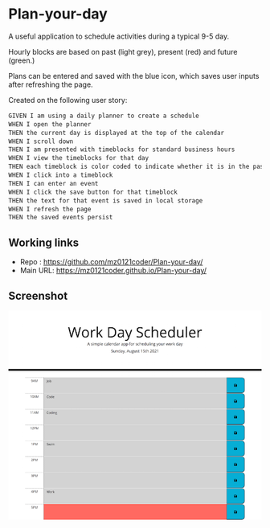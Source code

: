 # Plan-your-day

A useful application to schedule activities during a typical 9-5 day. 

Hourly blocks are based on past (light grey), present (red) and future (green.)

Plans can be entered and saved with the blue icon, which saves user inputs after refreshing the page. 

Created on the following user story:
```md
GIVEN I am using a daily planner to create a schedule
WHEN I open the planner
THEN the current day is displayed at the top of the calendar
WHEN I scroll down
THEN I am presented with timeblocks for standard business hours
WHEN I view the timeblocks for that day
THEN each timeblock is color coded to indicate whether it is in the past, present, or future
WHEN I click into a timeblock
THEN I can enter an event
WHEN I click the save button for that timeblock
THEN the text for that event is saved in local storage
WHEN I refresh the page
THEN the saved events persist
```

## Working links
* Repo : https://github.com/mz0121coder/Plan-your-day/
* Main URL: https://mz0121coder.github.io/Plan-your-day/

## Screenshot
![Plan-your-day-screenhot](assets/Plan-your-day-screenshot.png)

